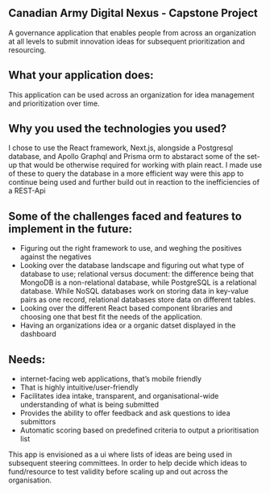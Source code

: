 ## Canadian Army Digital Nexus - Capstone Project

A governance application that enables people from across an organization at all levels to submit innovation ideas for subsequent prioritization and resourcing.

## What your application does:
This application can be used across an organization for idea management and prioritization over time.

## Why you used the technologies you used?
I chose to use the React framework, Next.js, alongside a Postgresql database, and Apollo Graphql and Prisma orm to abstaract some of the set-up that would be otherwise required for working with plain react. I made use of these to query the database in a more efficient way were this app to continue being used and further build out in reaction to the inefficiencies of a REST-Api

## Some of the challenges faced and features to implement in the future:
 - Figuring out the right framework to use, and weghing the positives against the negatives
 - Looking over the database landscape and figuring out what type of database to use; relational versus document:
 the difference being that MongoDB is a non-relational database, while PostgreSQL is a relational database. While NoSQL databases work on storing data in key-value pairs  as one record, relational databases store data on different tables.
 - Looking over the different React based component libraries and choosing one that best fit the needs of the application.
 - Having an organizations idea or a organic datset displayed in the dashboard

## Needs: 
 - internet-facing web applications, that’s mobile friendly
 - That is highly intuitive/user-friendly
 - Facilitates idea intake, transparent, and organisational-wide understanding of what is being submitted
 - Provides the ability to offer feedback and ask questions to idea submittors
 - Automatic scoring based on predefined criteria to output a prioritisation list

This app is envisioned as a ui where lists of ideas are being used in subsequent steering committees.
In order to help decide which ideas to fund/resource to test validity before scaling up and out across the organisation.


